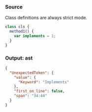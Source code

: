### Source
Class definitions are always strict mode.
```js
class cls {
  method1() {
    var implements = 1;
  }
}
```

### Output: ast
```json
{
  "UnexpectedToken": {
    "value": {
      "Keyword": "Implements"
    },
    "first_on_line": false,
    "span": "34:44"
  }
}
```
